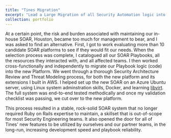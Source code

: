 ```yaml
---
title: "Tines Migration"
excerpt: "Lead a Large Migration of all Security Automation logic into Tines SOAR<br/><img src='/images/migration.jpg'>"
collection: portfolio
---
```


At a certain point, the risk and burden associated with maintaining our in-house SOAR, Houston, became too much for management to bear, and I was asked to find an alternative. First, I got to work evaluating more than 10 candidate SOAR platforms to see if they would fit our needs. When the selection process was complete, I catalogued all our SOAR Playbooks, all the resources they interacted with, and all affected teams. I then worked cross-functionally and independently to migrate our Playbook logic (code) into the new Platform. We went through a thorough Security Architecture Review and Threat Modeling process, for both the new platform and its extensions I built in AWS. I helped set up the new SOAR on an Azure Ubuntu server, using Linux system adminstration skills, Docker, and learning [libvirt](https://docs.redhat.com/en/documentation/red_hat_enterprise_linux/8/html/configuring_and_managing_virtualization/managing-storage-for-virtual-machines_configuring-and-managing-virtualization#managing-storage-for-virtual-machines_configuring-and-managing-virtualization). The full system was end-to-end tested methodically and once my validation checklist was passing, we cut over to the new platform.

This process resulted in a stable, rock-solid SOAR system that no longer required Ruby on Rails expertise to maintain, a skillset that is out-of-scope for most Security Engineering teams. It also opened the door for all of Tines' new features to be utilized by ourselves and our partner teams, in the long-run, increasing development speed and playbook reliability.
